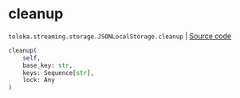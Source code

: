 # cleanup
`toloka.streaming.storage.JSONLocalStorage.cleanup` | [Source code](https://github.com/Toloka/toloka-kit/blob/v1.1.2/src/streaming/storage.py#L131)

```python
cleanup(
    self,
    base_key: str,
    keys: Sequence[str],
    lock: Any
)
```

